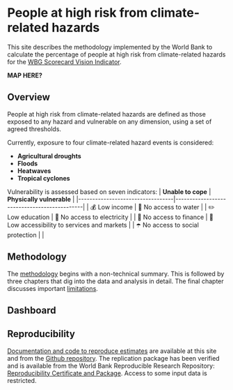 # People at high risk from climate-related hazards

This site describes the methodology implemented by the World Bank to calculate the percentage of people at high risk from climate-related hazards for the [WBG Scorecard Vision Indicator](https://scorecard.worldbank.org/en/scorecard/our-vision#planet). 

**MAP HERE?**

## Overview
People at high risk from climate-related hazards are defined as those exposed to any hazard and vulnerable on any dimension, using a set of agreed thresholds.

Currently, exposure to four climate-related hazard events is considered:
* **Agricultural droughts**
* **Floods**
* **Heatwaves**
* **Tropical cyclones**

Vulnerability is assessed based on seven indicators:
| **Unable to cope**               | **Physically vulnerable**                   |
|----------------------------------|---------------------------------------------|
| 💰 Low income                     | 🚰 No access to water                        |
| ✏️ Low education                  | 🔌 No access to electricity                  |
| 🏦 No access to finance           | 🏥 Low accessibility to services and markets |
| ☂️ No access to social protection |                                             |

## Methodology
The [methodology](docs/01method_intro.md) begins with a non-technical summary. This is followed by three chapters that dig into the data and analysis in detail. The final chapter discusses important [limitations](docs/limitations.md).

## Dashboard

## Reproducibility
[Documentation and code to reproduce estimates](docs/reproducibility.md) are available at this site and from the [Github repository](https://github.com/worldbank/counting-people-climate-risk). The replication package has been verified and is available from the World Bank Reproducible Research Repository: [Reproducibility Certificate and Package](https://reproducibility.worldbank.org/index.php/home). Access to some input data is restricted.

